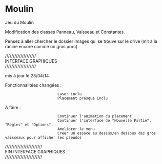 Moulin
======

Jeu du Moulin



Modification des classes Panneau, Vaisseau et Constantes.

Pensez à aller chercher le dossier Images qui se trouve sur le drive (mit à la racine encore comme un gros porc)

////////////////////  
INTERFACE GRAPHIQUES   
////////////////////

mis à jour le 23/04/14.

Fonctionnalitées changées : 

                            Laser inclu
                            Placement presque inclu
                            
                            
A faire :

                            Continuer l'animation du placement
                            Continuer l'interface de "Nouvelle Partie", "Regles" et "Options".
                            Ameliorer le menu
                            Creer un espace au dessus/en dessous des gros vaisseaux pour afficher les pseudos
          


////////////////////////  
FIN INTERFACE GRAPHIQUES  
////////////////////////
